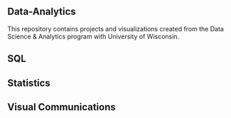 ## Data-Analytics
This repository contains projects and visualizations created from the Data Science &amp; Analytics program with University of Wisconsin.
## SQL
## Statistics
## Visual Communications
